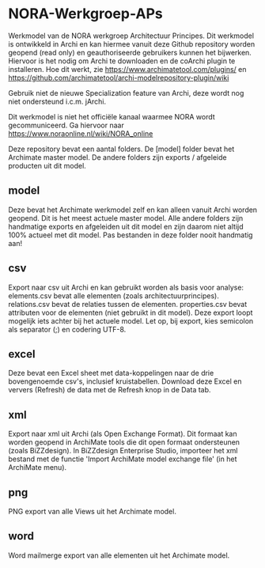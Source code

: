# NORA-Werkgroep-APs
Werkmodel van de NORA werkgroep Architectuur Principes. Dit werkmodel is ontwikkeld in Archi en kan hiermee vanuit deze Github repository worden geopend (read only) en geauthoriseerde gebruikers kunnen het bijwerken. Hiervoor is het nodig om Archi te downloaden en de coArchi plugin te installeren. Hoe dit werkt, zie https://www.archimatetool.com/plugins/ en https://github.com/archimatetool/archi-modelrepository-plugin/wiki

Gebruik niet de nieuwe Specialization feature van Archi, deze wordt nog niet ondersteund i.c.m. jArchi.

Dit werkmodel is niet het officiële kanaal waarmee NORA wordt gecommuniceerd. Ga hiervoor naar https://www.noraonline.nl/wiki/NORA_online

Deze repository bevat een aantal folders. De [model] folder bevat het Archimate master model. De andere folders zijn exports / afgeleide producten uit dit model.

## model
Deze bevat het Archimate werkmodel zelf en kan alleen vanuit Archi worden geopend. Dit is het meest actuele master model. Alle andere folders zijn handmatige exports en afgeleiden uit dit model en zijn daarom niet altijd 100% actueel met dit model. Pas bestanden in deze folder nooit handmatig aan!

## csv
Export naar csv uit Archi en kan gebruikt worden als basis voor analyse:
elements.csv bevat alle elementen (zoals architectuurprincipes).
relations.csv bevat de relaties tussen de elementen.
properties.csv bevat attributen voor de elementen (niet gebruikt in dit model).
Deze export loopt mogelijk iets achter bij het actuele model. Let op, bij export, kies semicolon als separator (;) en codering UTF-8.

## excel
Deze bevat een Excel sheet met data-koppelingen naar de drie bovengenoemde csv's, inclusief kruistabellen. Download deze Excel en ververs (Refresh) de data met de Refresh knop in de Data tab.

## xml
Export naar xml uit Archi (als Open Exchange Format). Dit formaat kan worden geopend in ArchiMate tools die dit open formaat ondersteunen (zoals BiZZdesign). In BiZZdesign Enterprise Studio, importeer het xml bestand met de functie 'Import ArchiMate model exchange file' (in het ArchiMate menu).

## png
PNG export van alle Views uit het Archimate model.

## word
Word mailmerge export van alle elementen uit het Archimate model.
